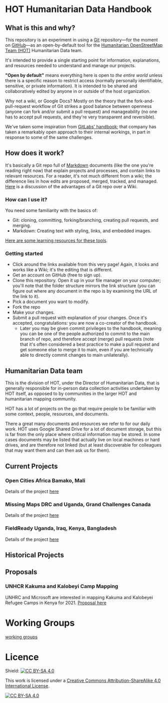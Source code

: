 # HOT Humanitarian Data Handbook

## What is this and why?
This repository is an experiment in using a [Git](https://en.wikipedia.org/wiki/Git) repository&mdash;for the moment on [GitHub](https://github.com)&mdash;as an open-by-default tool for the [Humanitarian OpenStreetMap Team (HOT)](https://hotosm.org) Humanitarian Data team.

It's intended to provide a single starting point for information, explanations, and resources needed to understand and manage our projects. 

__"Open by default"__ means everything here is open to _the entire world_ unless there is a specific reason to restrict access (normally personally identifiable, sensitive, or private information). It is intended to be shared and collaboratively edited by anyone in or outside of the host organization.

Why not a wiki, or Google Docs? Mostly on the theory that the fork-and-pull-request workflow of Git strikes a good balance between openness (anyone can fork and/or submit a pull request) and manageability (no one has to accept pull requests, and they're very transparent and reversible).

We've taken some inspiration from [GitLabs' handbook](https://about.gitlab.com/handbook/handbook-usage/); that company has taken a remarkably open approach to their internal workings, in part in response to some of the same challenges. 

## How does it work?
It's basically a Git repo full of [Markdown](https://en.wikipedia.org/wiki/Markdown) documents (like the one you're reading right now) that explain projects and processes, and contain links to relevant resources. For a reader, it's not much different from a wiki; the difference lies in how edits are proposed, merged, tracked, and managed. [Here](https://about.gitlab.com/handbook/handbook-usage/#wiki-handbooks-dont-scale) is a discussion of the advantages of a Git repo over a Wiki.

### How can I use it?
You need some familiarity with the basics of:
- Git: cloning, committing, forking/branching, creating pull requests, and merging.
- Markdown: Creating text with styling, links, and embedded images.

[Here are some learning resources for these tools](Resources/learning_resources).

### Getting started
- Click around the links available from this very page! Again, it looks and works like a Wiki; it's the editing that is different.
- Get an account on GitHub (free to sign up).
- Clone this repository. Open it up in your file manager on your computer; you'll note that the folder structure mirrors the link structure (you can figure out where any document in the repo is by examining the URL of the link to it).
- Pick a document you want to modify.
- Fork the repo
- Make your changes.
- Submit a pull request with explanation of your changes. Once it's accepted, congratulations: you are now a co-creator of the handbook.
  - Later you may be given commit privileges to the handbook, meaning you can be one of the people authorized to commit to the main branch of repo, and therefore accept (merge) pull requests (note that it's often considered a best practice to make a pull request and get someone else to merge it to main, even if you are technically able to directly commit changes to main unilaterally).



## Humanitarian Data team

This is the division of HOT, under the Director of Humanitarian Data, that is generally responsible for in-person data collection activities undertaken by HOT itself, as opposed to by communities in the larger HOT and humanitarian mapping community.

HOT has a lot of projects on the go that require people to be familiar with some context, people, resources, and documents.

There a great many documents and resources we refer to for our daily work. HOT uses Google Shared Drive for a lot of document storage, but this is far from the only place where critical information may be stored. In some cases documents may be listed that actually live on local machines or hard drives, and are therefore not linked (but at least discoverable for colleagues that may want them and can then ask us for them).

## Current Projects

### Open Cities Africa Bamako, Mali

Details of the project [here](Projects/OCA_Bamako.md)

### Missing Maps DRC and Uganda, Grand Challenges Canada

Details of the project [here](Projects/Missing_Maps_DRC_Uganda_GCC.md)

### FieldReady Uganda, Iraq, Kenya, Bangladesh

Details of the project [here](Projects/FieldReady.md)

## Historical Projects


## Proposals

### UNHCR Kakuma and Kalobeyi Camp Mapping

UNHRC and Microsoft are interested in mapping Kakuma and Kalobeyei Refugee Camps in Kenya for 2021. [Proposal here](https://drive.google.com/file/d/1KiQT5NNsjx1ixfsa5B0wmh-OFoLYgmU4/view?usp=sharing)

# Working Groups
[working groups](Projects/working_groups.md)



# Licence
Shield: [![CC BY-SA 4.0][cc-by-sa-shield]][cc-by-sa]

This work is licensed under a
[Creative Commons Attribution-ShareAlike 4.0 International License][cc-by-sa].

[![CC BY-SA 4.0][cc-by-sa-image]][cc-by-sa]

[cc-by-sa]: http://creativecommons.org/licenses/by-sa/4.0/
[cc-by-sa-image]: https://licensebuttons.net/l/by-sa/4.0/88x31.png
[cc-by-sa-shield]: https://img.shields.io/badge/License-CC%20BY--SA%204.0-lightgrey.svg
